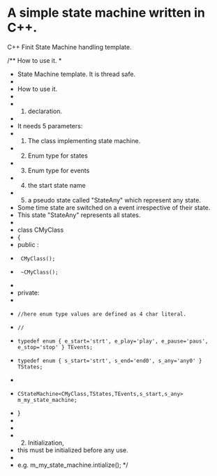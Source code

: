 # A simple state machine written in C++.

C++ Finit State Machine handling template.

/** How to use it.
 *
 * State Machine template. It is thread safe.
 * 
 * How to use it.
 * 
 * 1) declaration.
 * 
 * It needs 5 parameters:
 * 1. The class implementing state machine.
 * 2. Enum type for states
 * 3. Enum type for events
 * 4. the start state name
 * 5. a pseudo state called "StateAny" which represent any state.
 *    Some time state are switched on a event irrespective of their state.
 *    This state "StateAny" represents all states.
 * 
 * class CMyClass
 * {
 *    public :
 *      CMyClass();
 *      ~CMyClass();
 * 
 *    private:
 * 
 *     //here enum type values are defined as 4 char literal.
 *     //
 *     typedef enum { e_start='strt', e_play='play', e_pause='paus', e_stop='stop' } TEvents;
 *     typedef enum { s_start='strt', s_end='end0', s_any='any0' } TStates;
 * 
 *     CStateMachine<CMyClass,TStates,TEvents,s_start,s_any> m_my_state_machine;
 * }
 * 
 * 
 * 2) Initialization,
 *   this must be initialized before any use.
 * 
 *    e.g. m_my_state_machine.intialize();
 */
 
